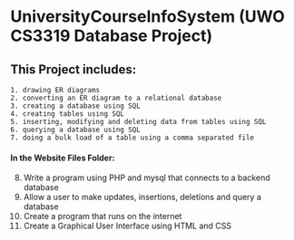 # UniversityCourseInfoSystem (UWO CS3319 Database Project)

## This Project includes:
	1. drawing ER diagrams
	2. converting an ER diagram to a relational database
	3. creating a database using SQL
	4. creating tables using SQL
	5. inserting, modifying and deleting data from tables using SQL
	6. querying a database using SQL
	7. doing a bulk load of a table using a comma separated file
  #### In the Website Files Folder:
   8. Write a program using PHP and mysql that connects to a backend database
   9. Allow a user to make updates, insertions, deletions and query a database
   10. Create a program that runs on the internet
   11. Create a Graphical User Interface using HTML and CSS
